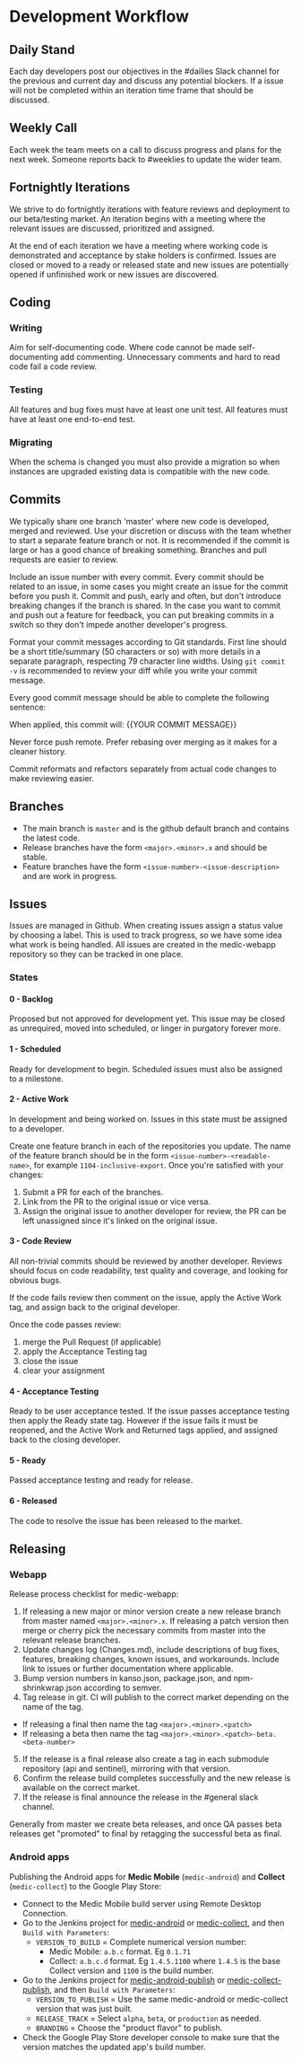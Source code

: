 # Development Workflow

## Daily Stand

Each day developers post our objectives in the #dailies Slack channel for the previous and current day and discuss any potential blockers. If a issue will not be completed within an iteration time frame that should be discussed.

## Weekly Call

Each week the team meets on a call to discuss progress and plans for the next week. Someone reports back to #weeklies to update the wider team.

## Fortnightly Iterations

We strive to do fortnightly iterations with feature reviews and deployment to our beta/testing market. An iteration begins with a meeting where the relevant issues are discussed, prioritized and assigned.

At the end of each iteration we have a meeting where working code is demonstrated and acceptance by stake holders is confirmed. Issues are closed or moved to a ready or released state and new issues are potentially opened if unfinished work or new issues are discovered.

## Coding

### Writing

Aim for self-documenting code. Where code cannot be made self-documenting add commenting. Unnecessary comments and hard to read code fail a code review.

### Testing

All features and bug fixes must have at least one unit test. All features must have at least one end-to-end test.

### Migrating

When the schema is changed you must also provide a migration so when instances are upgraded existing data is compatible with the new code.

## Commits

We typically share one branch 'master' where new code is developed, merged and reviewed. Use your discretion or discuss with the team whether to start a separate feature branch or not. It is recommended if the commit is large or has a good chance of breaking something. Branches and pull requests are easier to review.

Include an issue number with every commit. Every commit should be related to an issue, in some cases you might create an issue for the commit before you push it. Commit and push, early and often, but don't introduce breaking changes if the branch is shared. In the case you want to commit and push out a feature for feedback, you can put breaking commits in a switch so they don't impede another developer's progress.

Format your commit messages according to Git standards. First line should be a short title/summary (50 characters or so) with more details in a separate paragraph, respecting 79 character line widths. Using `git commit -v` is recommended to review your diff while you write your commit message.

Every good commit message should be able to complete the following sentence:

  When applied, this commit will: {{YOUR COMMIT MESSAGE}}

Never force push remote. Prefer rebasing over merging as it makes for a cleaner history.

Commit reformats and refactors separately from actual code changes to make reviewing easier.

## Branches

- The main branch is `master` and is the github default branch and contains the latest code.
- Release branches have the form `<major>.<minor>.x` and should be stable.
- Feature branches have the form `<issue-number>-<issue-description>` and are work in progress.

## Issues

Issues are managed in Github. When creating issues assign a status value by choosing a label. This is used to track progress, so we have some idea what work is being handled. All issues are created in the medic-webapp repository so they can be tracked in one place.

### States

#### 0 - Backlog

Proposed but not approved for development yet. This issue may be closed as unrequired, moved into scheduled, or linger in purgatory forever more.

#### 1 - Scheduled

Ready for development to begin. Scheduled issues must also be assigned to a milestone.

#### 2 - Active Work

In development and being worked on. Issues in this state must be assigned to a developer.

Create one feature branch in each of the repositories you update. The name of the feature branch should be in the form `<issue-number>-<readable-name>`, for example `1104-inclusive-export`. Once you're satisfied with your changes:

1. Submit a PR for each of the branches.
2. Link from the PR to the original issue or vice versa.
3. Assign the original issue to another developer for review, the PR can be
left unassigned since it's linked on the original issue.

#### 3 - Code Review

All non-trivial commits should be reviewed by another developer. Reviews should focus on code readability, test quality and coverage, and looking for obvious bugs.

If the code fails review then comment on the issue, apply the Active Work tag, and assign back to the original developer.

Once the code passes review:

1. merge the Pull Request (if applicable)
2. apply the Acceptance Testing tag
3. close the issue
4. clear your assignment

#### 4 - Acceptance Testing

Ready to be user acceptance tested. If the issue passes acceptance testing then apply the Ready state tag. However if the issue fails it must be reopened, and the Active Work and Returned tags applied, and assigned back to the closing developer.

#### 5 - Ready

Passed acceptance testing and ready for release.

#### 6 - Released

The code to resolve the issue has been released to the market.

## Releasing

### Webapp

Release process checklist for medic-webapp:

1. If releasing a new major or minor version create a new release branch from master named `<major>.<minor>.x`. If releasing a patch version then merge or cherry pick the necessary commits from master into the relevant release branches.
2. Update changes log (Changes.md), include descriptions of bug fixes, features, breaking changes, known issues, and workarounds. Include link to issues or further documentation where applicable.
3. Bump version numbers in kanso.json, package.json, and npm-shrinkwrap.json according to semver.
4. Tag release in git. CI will publish to the correct market depending on the name of the tag.
  - If releasing a final then name the tag `<major>.<minor>.<patch>`
  - If releasing a beta then name the tag `<major>.<minor>.<patch>-beta.<beta-number>`
5. If the release is a final release also create a tag in each submodule repository (api and sentinel), mirroring with that version.
6. Confirm the release build completes successfully and the new release is available on the correct market.
7. If the release is final announce the release in the #general slack channel.

Generally from master we create beta releases, and once QA passes beta releases get "promoted" to final by retagging the successful beta as final.

### Android apps

Publishing the Android apps for **Medic Mobile** (`medic-android`) and **Collect** (`medic-collect`) to the Google Play Store:

* Connect to the Medic Mobile build server using Remote Desktop Connection.
* Go to the Jenkins project for [medic-android](http://localhost:8080/job/medic-android/) or [medic-collect](http://localhost:8080/job/medic-collect/), and then `Build with Parameters`:
  * `VERSION_TO_BUILD` = Complete numerical version number:
    * Medic Mobile: `a.b.c` format. Eg `0.1.71`
    * Collect: `a.b.c.d` format. Eg `1.4.5.1100` where `1.4.5` is the base Collect version and `1100` is the build number.
* Go to the Jenkins project for [medic-android-publish](http://localhost:8080/job/medic-android-publish/) or [medic-collect-publish](http://localhost:8080/job/medic-collect-publish/), and then `Build with Parameters`:
  * `VERSION_TO_PUBLISH` = Use the same medic-android or medic-collect version that was just built.
  * `RELEASE_TRACK` = Select `alpha`, `beta`, or `production` as needed.
  * `BRANDING` = Choose the "product flavor" to publish.
* Check the Google Play Store developer console to make sure that the version matches the updated app's build number.
